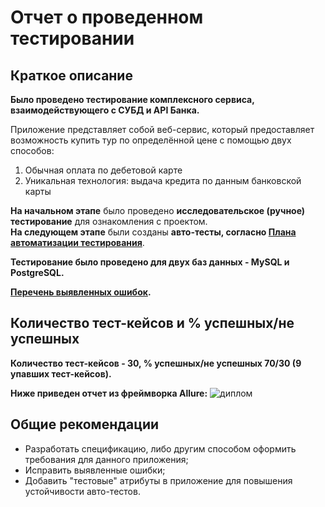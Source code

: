 # Отчет о проведенном тестировании
## Краткое описание
**Было проведено тестирование комплексного сервиса, взаимодействующего с СУБД и API Банка.**

Приложение представляет собой веб-сервис, который предоставляет возможность купить тур по определённой цене с помощью двух способов:
1. Обычная оплата по дебетовой карте
1. Уникальная технология: выдача кредита по данным банковской карты

**На начальном этапе** было проведено **исследовательское (ручное) тестирование** для ознакомления с проектом.  
**На следующем этапе** были созданы **авто-тесты, согласно [Плана автоматизации тестирования](https://github.com/Alisa68/QA-Diploma/blob/master/docs/Plan.md)**.

**Тестирование было проведено для двух баз данных - MySQL и PostgreSQL.**

**[Перечень выявленных ошибок](https://github.com/Alisa68/QA-Diploma/issues).**
## Количество тест-кейсов и % успешных/не успешных
**Количество тест-кейсов - 30, % успешных/не успешных  70/30 (9 упавших тест-кейсов).**

**Ниже приведен отчет из фреймворка Allure:**
![диплом](https://user-images.githubusercontent.com/93122395/163679887-546d24c1-97ef-4181-b189-bbf32f8d64ec.png)



## Общие рекомендации
- Разработать спецификацию, либо другим способом оформить требования для данного приложения;
- Исправить выявленные ошибки;
- Добавить "тестовые" атрибуты в приложение для повышения устойчивости авто-тестов.
